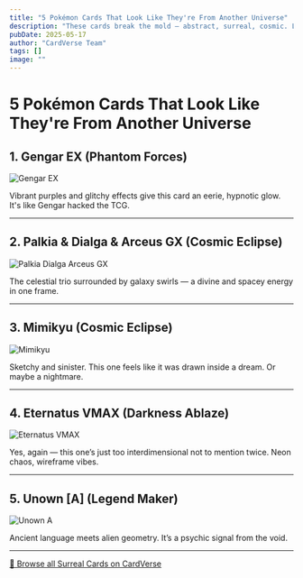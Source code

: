 ```yaml
---
title: "5 Pokémon Cards That Look Like They're From Another Universe"
description: "These cards break the mold — abstract, surreal, cosmic. Let’s explore five Pokémon cards that look like they belong in a different dimension."
pubDate: 2025-05-17
author: "CardVerse Team"
tags: []
image: ""
---
```


# 5 Pokémon Cards That Look Like They're From Another Universe

## 1. Gengar EX (Phantom Forces)
![Gengar EX](https://images.pokemontcg.io/xy4/34.png)

Vibrant purples and glitchy effects give this card an eerie, hypnotic glow. It's like Gengar hacked the TCG.

---

## 2. Palkia & Dialga & Arceus GX (Cosmic Eclipse)
![Palkia Dialga Arceus GX](https://images.pokemontcg.io/sm12/156.png)

The celestial trio surrounded by galaxy swirls — a divine and spacey energy in one frame.

---

## 3. Mimikyu (Cosmic Eclipse)
![Mimikyu](https://images.pokemontcg.io/sm12/245.png)

Sketchy and sinister. This one feels like it was drawn inside a dream. Or maybe a nightmare.

---

## 4. Eternatus VMAX (Darkness Ablaze)
![Eternatus VMAX](https://images.pokemontcg.io/swsh3/117.png)

Yes, again — this one’s just too interdimensional not to mention twice. Neon chaos, wireframe vibes.

---

## 5. Unown [A] (Legend Maker)
![Unown A](https://images.pokemontcg.io/ds1/75.png)

Ancient language meets alien geometry. It’s a psychic signal from the void.

---

[🌌 Browse all Surreal Cards on CardVerse](https://mycardverse.com/search/surreal)
